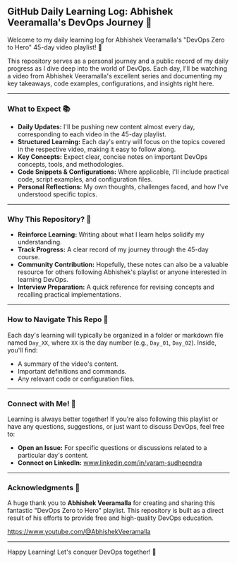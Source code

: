 
## GitHub Daily Learning Log: Abhishek Veeramalla's DevOps Journey 🚀

Welcome to my daily learning log for Abhishek Veeramalla's "DevOps Zero to Hero" 45-day video playlist! 🎉

This repository serves as a personal journey and a public record of my daily progress as I dive deep into the world of DevOps. Each day, I'll be watching a video from Abhishek Veeramalla's excellent series and documenting my key takeaways, code examples, configurations, and insights right here.

---

### What to Expect 📚

* **Daily Updates:** I'll be pushing new content almost every day, corresponding to each video in the 45-day playlist.
* **Structured Learning:** Each day's entry will focus on the topics covered in the respective video, making it easy to follow along.
* **Key Concepts:** Expect clear, concise notes on important DevOps concepts, tools, and methodologies.
* **Code Snippets & Configurations:** Where applicable, I'll include practical code, script examples, and configuration files.
* **Personal Reflections:** My own thoughts, challenges faced, and how I've understood specific topics.

---

### Why This Repository? 🎯

* **Reinforce Learning:** Writing about what I learn helps solidify my understanding.
* **Track Progress:** A clear record of my journey through the 45-day course.
* **Community Contribution:** Hopefully, these notes can also be a valuable resource for others following Abhishek's playlist or anyone interested in learning DevOps.
* **Interview Preparation:** A quick reference for revising concepts and recalling practical implementations.

---

### How to Navigate This Repo 🧭

Each day's learning will typically be organized in a folder or markdown file named `Day_XX`, where `XX` is the day number (e.g., `Day_01`, `Day_02`). Inside, you'll find:

* A summary of the video's content.
* Important definitions and commands.
* Any relevant code or configuration files.

---

### Connect with Me! 🤝

Learning is always better together! If you're also following this playlist or have any questions, suggestions, or just want to discuss DevOps, feel free to:

* **Open an Issue:** For specific questions or discussions related to a particular day's content.
* **Connect on LinkedIn:** www.linkedin.com/in/varam-sudheendra

---

### Acknowledgments 🙏

A huge thank you to **Abhishek Veeramalla** for creating and sharing this fantastic "DevOps Zero to Hero" playlist. This repository is built as a direct result of his efforts to provide free and high-quality DevOps education.

https://www.youtube.com/@AbhishekVeeramalla

---

Happy Learning! Let's conquer DevOps together! 💪
